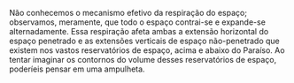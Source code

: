 ﻿Não conhecemos o mecanismo efetivo da respiração do espaço; observamos, meramente, que todo o espaço contrai-se e expande-se alternadamente. Essa respiração afeta ambas a extensão horizontal do espaço penetrado e as extensões verticais de espaço não-penetrado que existem nos vastos reservatórios de espaço, acima e abaixo do Paraíso. Ao tentar imaginar os contornos do volume desses reservatórios de espaço, poderíeis pensar em uma ampulheta.